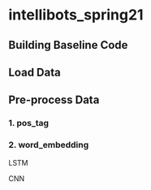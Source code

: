 # intellibots_spring21

## Building Baseline Code
## Load Data
## Pre-process Data
### 1. pos_tag
### 2. word_embedding

LSTM

CNN
